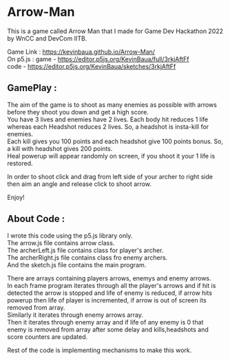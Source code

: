 # Arrow-Man
This is a game called Arrow Man that I made for Game Dev Hackathon 2022 by WnCC and DevCom IITB.

Game Link : https://kevinbaua.github.io/Arrow-Man/  
On p5.js : game - https://editor.p5js.org/KevinBaua/full/3rkjAftFf   
code - https://editor.p5js.org/KevinBaua/sketches/3rkjAftFf

## GamePlay :

The aim of the game is to shoot as many enemies as possible with arrows before they shoot you down and get a high score.  
You have 3 lives and enemies have 2 lives. Each body hit reduces 1 life whereas each Headshot reduces 2 lives. So, a headshot is insta-kill for enemies.  
Each kill gives you 100 points and each headshot give 100 points bonus. So, a kill with headshot gives 200 points.   
Heal powerup will appear randomly on screen, if you shoot it your 1 life is restored.  

In order to shoot click and drag from left side of your archer to right side then aim an angle and release click to shoot arrow.  

Enjoy!  

## About Code :

I wrote this code using the p5.js library only.  
The arrow.js file contains arrow class.  
The archerLeft.js file contains class for player's archer.  
The archerRight.js file contains class fro enemy archers.  
And the sketch.js file contains the main program.  

There are arrays containing players arrows, enemys and enemy arrows.   
In each frame program iterates through all the player's arrows and if hit is detected the arrow is stopped and life of enemy is reduced, if arrow hits powerup then life of player is incremented, if arrow is out of screen its removed from array.  
Similarly it iterates through enemy arrows array.  
Then it iterates through enemy array and if life of any enemy is 0 that enemy is removed from array after some delay and kills,headshots and score counters are updated.  

Rest of the code is implementing mechanisms to make this work.  
